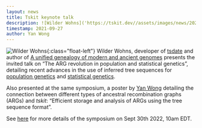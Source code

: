 ```yaml
---
layout: news
title: Tskit keynote talk
description: ![Wilder Wohns]('https://tskit.dev//assets/images/news/20220927-smbe/wilder.jpg'){:class="float-right"} On Fri 30th Sept, an invited talk by Wilder Wohns focussing on results from recent _tskit_-related advances, for the online SMBE Everywhere symposium: [Using Ancestral Recombination Graphs (ARGs) to Infer Evolutionary Processes](https://www.smbe.org/smbe/MEETINGS/SMBEeverywhere/GS4.aspx) 
timestamp: 2021-09-27
author: Yan Wong
---
```


![Wilder Wohns]('https://tskit.dev//assets/images/news/20220927-smbe/wilder.jpg'){:class="float-left"}
Wilder Wohns, developer of [tsdate](https://tskit.dev/software/tsdate.html) and author of [A unified genealogy of modern and ancient genomes](https://doi.org/10.1126/science.abi8264) presents the invited talk on &ldquo;The ARG revolution in population and statistical genetics&rdquo;, detailing recent advances in the use of inferred tree sequences for [population genetics](https://tskit.dev/genetics-research/#popgen) and [statistical genetics](https://tskit.dev/genetics-research/#popgen).

Also presented at the same symposium, a poster by [Yan Wong](https://www.bdi.ox.ac.uk/Team/yan-wong) detailing the connection between different types of ancestral recombination graphs (ARGs) and _tskit_: &ldquo;Efficient storage and analysis of ARGs using the tree sequence format&rdquo;.

See [here](https://virtual.oxfordabstracts.com/#/event/3132/program) for more details of the symposium on Sept 30th 2022, 10am EDT.
